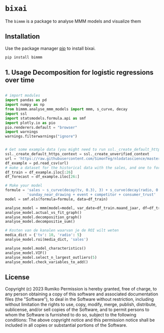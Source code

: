 # `bixai`

The `bimmm` is a package to analyse MMM models and visualize them

## Installation

Use the package manager [pip](https://pip.pypa.io/en/stable/) to install bixai.

```bash
pip install bimmm
```

## 1. Usage Decomposition for logistic regressions over time

```python

# import modules
import pandas as pd
import numpy as np
from bimmm.analyse_mmm_models import mmm, s_curve, decay
import ssl
import statsmodels.formula.api as smf
import plotly.io as pio
pio.renderers.default = "browser"
import warnings
warnings.filterwarnings("ignore")


# Get some example data (you might need to run ssl._create_default_https_context = ssl._create_unverified_context:
ssl._create_default_https_context = ssl._create_unverified_context
url = 'https://raw.githubusercontent.com/SimonTeg/nlodatascience/master/sales_vs_media.csv'
df_example = pd.read_csv(url)
# make a dataset for the historical data with the sales, and one to forecast the sales
df_train = df_example.iloc[:26]
df_forecast = df_example.iloc[26:]

# Make your model
formule = 'sales ~ s_curve(decay(tv, 0.3), 3) + s_curve(decay(radio, 0.2), 7) + jackpot + jan + apr + dec + ' \
          'sunday_near_drawing + event + competitor + consumer_trust'
model = smf.ols(formula=formule, data=df_train)

analyse_model = mmm(model=model, var_date=df_train.maand_jaar, df=df_train)
analyse_model.actual_vs_fit_graph()
analyse_model.decomposition_graph()
analyse_model.decompositie_sum()

# Kosten van de kanalen waarvan je de ROI wilt weten
media_dict = {'tv': 10, 'radio': 5}
analyse_model.roi(media_dict, 'sales')

analyse_model.model_characteristics()
analyse_model.VIF()
analyse_model.select_n_largest_outliers(5)
analyse_model.check_variables_to_add()
``` 

## License

Copyright (c) 2023 Rumiko
Permission is hereby granted, free of charge, to any person obtaining a copy of this software and associated documentation files (the "Software"), to deal in the Software without restriction, including without limitation the rights to use, copy, modify, merge, publish, distribute, sublicense, and/or sell copies of the Software, and to permit persons to whom the Software is furnished to do so, subject to the following conditions:
The above copyright notice and this permission notice shall be included in all copies or substantial portions of the Software.
